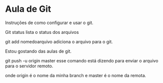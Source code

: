 # Aula de Git
Instruções de como configurar e usar o git.

Git status lista o status dos arquivos

git add nomedoarquivo adiciona o arquivo para o git.

Estou gostando das aulas de git.

git push -u origin master esse comando está dizendo para enviar o arquivo para o servidor remoto.

onde origin é o nome da minha branch e master é o nome da remota.